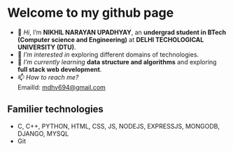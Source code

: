 # Welcome to my github page
- 👋 *Hi*, I’m **NIKHIL NARAYAN UPADHYAY**, an **undergrad student in BTech (Computer science and Engineering)** at **DELHI TECHOLOGICAL UNIVERSITY (DTU)**.
- 👀 *I’m interested in* exploring different domains of technologies.
- 🌱 *I’m currently learning* **data structure and algorithms** and exploring **full stack web development**.
- 📫 *How to reach me?* <br> EmailId: mdhv694@gmail.com
## Familier technologies
- C, C++, PYTHON, HTML, CSS, JS, NODEJS, EXPRESSJS, MONGODB, DJANGO, MYSQL
- Git

<!---
narayn9/narayn9 is a ✨ special ✨ repository because its `README.md` (this file) appears on your GitHub profile.
You can click the Preview link to take a look at your changes.
--->
